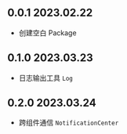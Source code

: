 ## 0.0.1 2023.02.22

* 创建空白 Package

## 0.1.0 2023.03.23

* 日志输出工具 `Log`

## 0.2.0 2023.03.24

* 跨组件通信 `NotificationCenter`
